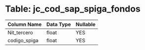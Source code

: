 # Table: jc_cod_sap_spiga_fondos

| Column Name | Data Type | Nullable |
|-------------|-----------|----------|
| Nit_tercero | float | YES |
| codigo_spiga | float | YES |
